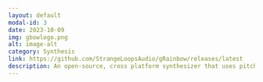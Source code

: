 ```yaml
---
layout: default
modal-id: 3
date: 2023-10-09
img: gbowlogo.png
alt: image-alt
category: Synthesis
link: https://github.com/StrangeLoopsAudio/gRainbow/releases/latest
description: An open-source, cross platform synthesizer that uses pitch detection to choose candidates for granular synthesis or sampling.
---
```

